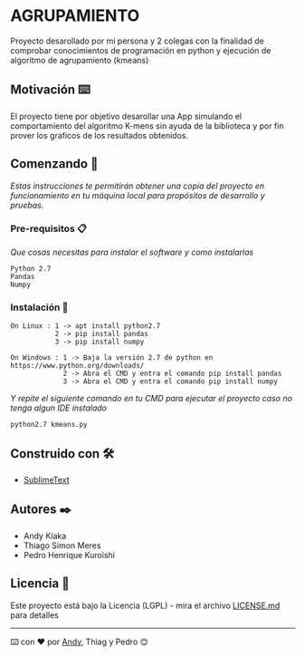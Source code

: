 # AGRUPAMIENTO

Proyecto desarollado por mí persona y 2 colegas con la finalidad de comprobar conocimientos de programación en python y ejecución de algoritmo de agrupamiento (kmeans)

## Motivación ⌨️

El proyecto tiene por objetivo desarollar una App simulando el comportamiento del algoritmo K-mens sin ayuda de la biblioteca y por fin prover los graficos de los resultados obtenidos.

## Comenzando 🚀

_Estas instrucciones te permitirán obtener una copia del proyecto en funcionamiento en tu máquina local para propósitos de desarrollo y pruebas._

### Pre-requisitos 📋

_Que cosas necesitas para instalar el software y como instalarlas_

```
Python 2.7 
Pandas
Numpy
```

### Instalación 🔧

```
On Linux : 1 -> apt install python2.7
           2 -> pip install pandas
           3 -> pip install numpy
           
On Windows : 1 -> Baja la versión 2.7 de python en https://www.python.org/downloads/
             2 -> Abra el CMD y entra el comando pip install pandas
             3 -> Abra el CMD y entra el comando pip install numpy
```

_Y repite el siguiente comando en tu CMD para ejecutar el proyecto caso no tenga algun IDE instalado_

```
python2.7 kmeans.py
```

## Construido con 🛠️

* [SublimeText](https://www.sublimetext.com/3)

## Autores ✒️

* Andy Kiaka
* Thiago Simon Meres
* Pedro Henrique Kuroishi

## Licencia 📄

Este proyecto está bajo la Licencia (LGPL) - mira el archivo [LICENSE.md](LICENSE.md) para detalles

---
⌨️ con ❤️ por [Andy](https://github.com/detona115), Thiag y Pedro 😊

